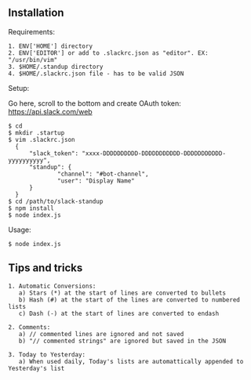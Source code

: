 Installation
------------

Requirements:

    1. ENV['HOME'] directory
    2. ENV['EDITOR'] or add to .slackrc.json as "editor". EX: "/usr/bin/vim"
    3. $HOME/.standup directory
    4. $HOME/.slackrc.json file - has to be valid JSON


Setup:

Go here, scroll to the bottom and create OAuth token:
https://api.slack.com/web

    $ cd
    $ mkdir .startup
    $ vim .slackrc.json
      {
          "slack_token": "xxxx-DDDDDDDDDD-DDDDDDDDDDD-DDDDDDDDDDD-yyyyyyyyyy",
          "standup": {
                  "channel": "#bot-channel",
                  "user": "Display Name"
          }
      }
    $ cd /path/to/slack-standup
    $ npm install
    $ node index.js


Usage:

    $ node index.js


Tips and tricks
---------------

    1. Automatic Conversions:
       a) Stars (*) at the start of lines are converted to bullets
       b) Hash (#) at the start of the lines are converted to numbered lists
       c) Dash (-) at the start of lines are converted to endash

    2. Comments:
       a) // commented lines are ignored and not saved
       b) "// commented strings" are ignored but saved in the JSON

    3. Today to Yesterday:
       a) When used daily, Today's lists are automattically appended to Yesterday's list

